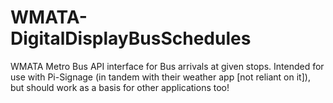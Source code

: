# WMATA-DigitalDisplayBusSchedules
WMATA Metro Bus API interface for Bus arrivals at given stops. Intended for use with Pi-Signage (in tandem with their weather app [not reliant on it]), but should work as a basis for other applications too!
